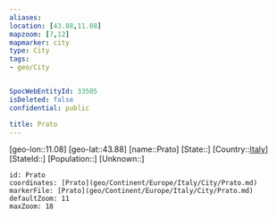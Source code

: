 ```yaml
---
aliases: 
location: [43.88,11.08]
mapzoom: [7,12] 
mapmarker: city 
type: City
tags:
- geo/City


SpocWebEntityId: 33505
isDeleted: false
confidential: public

title: Prato
---
```

[geo-lon::11.08]
[geo-lat::43.88]
[name::Prato]
[State::]
[Country::[Italy](geo/Continent/Europe/Italy.md)]
[StateId::]
[Population::]
[Unknown::]


```leaflet
id: Prato
coordinates: [Prato](geo/Continent/Europe/Italy/City/Prato.md)
markerFile: [Prato](geo/Continent/Europe/Italy/City/Prato.md)
defaultZoom: 11 
maxZoom: 18
```


